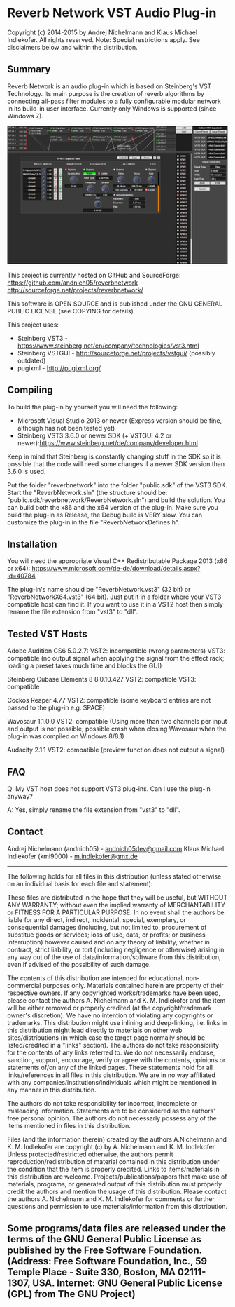 # Reverb Network VST Audio Plug-in
Copyright (c) 2014-2015 by Andrej Nichelmann and Klaus Michael Indlekofer. All rights reserved.
Note: Special restrictions apply. See disclaimers below and within the distribution.

## Summary
Reverb Network is an audio plug-in which is based on Steinberg's VST Technology. Its main purpose is the creation of reverb algorithms by connecting all-pass filter modules to a fully configurable modular network in its build-in user interface. Currently only Windows is supported (since Windows 7).

 ![image](https://github.com/andnich05/reverbnetwork/raw/master/img/ReverbNetworkGuiOverview.png)

This project is currently hosted on GitHub and SourceForge:
https://github.com/andnich05/reverbnetwork
http://sourceforge.net/projects/reverbnetwork/

This software is OPEN SOURCE and is published under the GNU GENERAL PUBLIC LICENSE (see COPYING for details)

This project uses:
* Steinberg VST3 - https://www.steinberg.net/en/company/technologies/vst3.html
* Steinberg VSTGUI - http://sourceforge.net/projects/vstgui/ (possibly outdated)
* pugixml - http://pugixml.org/


## Compiling
To build the plug-in by yourself you will need the following:

* Microsoft Visual Studio 2013 or newer (Express version should be fine, although has not been tested yet)
* Steinberg VST3 3.6.0 or newer SDK (+ VSTGUI 4.2 or newer):https://www.steinberg.net/de/company/developer.html

Keep in mind that Steinberg is constantly changing stuff in the SDK so it is possible that the code will need some changes if a newer SDK version than 3.6.0 is used.

Put the folder "reverbnetwork" into the folder "public.sdk" of the VST3 SDK. Start the "ReverbNetwork.sln" (the structure should be: "public.sdk/reverbnetwork/ReverbNetwork.sln") and build the solution. You can build both the x86 and the x64 version of the plug-in. Make sure you build the plug-in as Release, the Debug build is VERY slow. You can customize the plug-in in the file "ReverbNetworkDefines.h".


## Installation

You will need the appropriate Visual C++ Redistributable Package 2013 (x86 or x64):
https://www.microsoft.com/de-de/download/details.aspx?id=40784

The plug-in's name should be "ReverbNetwork.vst3" (32 bit) or "ReverbNetworkX64.vst3" (64 bit). Just put it in a folder where your VST3 compatible host can find it. If you want to use it in a VST2 host then simply rename the file extension from "vst3" to "dll".


## Tested VST Hosts

Adobe Audition CS6 5.0.2.7:
VST2: incompatible (wrong parameters)
VST3: compatible (no output signal when applying the signal from the effect rack; loading a preset takes much time and blocks the GUI)
	
Steinberg Cubase Elements 8 8.0.10.427
VST2: compatible
VST3: compatible
	
Cockos Reaper 4.77
VST2: compatible (some keyboard entries are not passed to the plug-in e.g. SPACE)

Wavosaur 1.1.0.0
VST2: compatible (Using more than two channels per input and output is not possible; possible crash when closing Wavosaur when the plug-in was compiled on Windows 8/8.1)

Audacity 2.1.1
VST2: compatible (preview function does not output a signal)


## FAQ

Q: My VST host does not support VST3 plug-ins. Can I use the plug-in anyway?

A: Yes, simply rename the file extension from "vst3" to "dll".


## Contact

Andrej Nichelmann (andnich05) - andnich05dev@gmail.com
Klaus Michael Indlekofer (kmi9000) - m.indlekofer@gmx.de

---
The following holds for all files in this distribution (unless stated otherwise on an
individual basis for each file and statement):

These files are distributed in the
hope that they will be useful, but WITHOUT ANY WARRANTY; without even the implied warranty
of MERCHANTABILITY or FITNESS FOR A PARTICULAR PURPOSE. In no event shall the authors be
liable for any direct, indirect, incidental, special, exemplary, or consequential damages
(including, but not limited to, procurement of substitue goods or services; loss of use,
data, or profits; or business interruption) however caused and on any theory of liability,
whether in contract, strict liability, or tort (including negligence or otherwise) arising
in any way out of the use of data/information/software from this distribution, even if
advised of the possibility of such damage. 

The contents of this distribution are intended for educational, non-commercial purposes
only. Materials contained herein are property of their respective owners. If any
copyrighted works/trademarks have been used, please contact the authors A. Nichelmann and K. M. Indlekofer
and the item will be either removed or properly credited (at the copyright/trademark
owner's discretion). We have no intention of violating any copyrights or trademarks.
This distribution might use inlining and deep-linking, i.e. links in this distribution
might lead directly to materials on other web sites/distributions (in which case the
target page normally should be listed/credited in a "links" section). The authors do
not take responsibility for the contents of any links referred to. We do not necessarily 
endorse, sanction, support, encourage, verify or agree with the contents, opinions or
statements of/on any of the linked pages. These statements hold for all links/references
in all files in this distribution. We are in no way affiliated with any
companies/institutions/individuals which might be mentioned in any manner in this
distribution.

The authors do not take responsibility for incorrect, incomplete or misleading information.
Statements are to be considered as the authors' free personal opinion. The authors do not
necessarly possess any of the items mentioned in files in this distribution.

Files (and the information therein) created by the authors A.Nichelmann and K. M. Indlekofer are copyright
(c) by A. Nichelmann and K. M. Indlekofer. Unless protected/restricted otherwise, the authors permit
reproduction/redistribution of material contained in this distribution under the condition
that the item is properly credited. Links to items/materials in this distribution are welcome.
Projects/publications/papers that make use of materials, programs, or generated output
of this distribution must properly credit the authors and mention the usage of this distribution.
Please contact the authors A. Nichelmann and K. M. Indlekofer for comments or further questions
and permission to use materials/information from this distribution.

Some programs/data files are released under the terms of the GNU General Public License
as published by the Free Software Foundation. (Address: Free Software Foundation, Inc.,
59 Temple Place - Suite 330, Boston, MA 02111-1307, USA. Internet: GNU General Public
License (GPL) from The GNU Project) 
---
